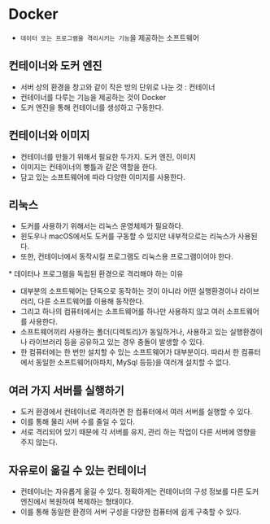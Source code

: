 # Docker
- `데이터 또는 프로그램을 격리시키는 기능`을 제공하는 소프트웨어

## 컨테이너와 도커 엔진
- 서버 상의 환경을 창고와 같이 작은 방의 단위로 나눈 것 : 컨테이너
- 컨테이너를 다루는 기능을 제공하는 것이 Docker
- 도커 엔진을 통해 컨테이너를 생성하고 구동한다.

## 컨테이너와 이미지
- 컨테이너를 만들기 위해서 필요한 두가지. 도커 엔진, 이미지
- 이미지는 컨테이너의 빵틀과 같은 역할을 한다.
- 담고 있는 소프트웨어에 따라 다양한 이미지를 사용한다.

## 리눅스
- 도커를 사용하기 위해서는 리눅스 운영체제가 필요하다.
- 윈도우나 macOS에서도 도커를 구동할 수 있지만 내부적으로는 리눅스가 사용된다.
- 또한, 컨테이너에서 동작시킬 프로그램도 리눅스용 프로그램이어야 한다.

\* 데이터나 프로그램을 독립된 환경으로 격리해야 하는 이유
- 대부분의 소프트웨어는 단독으로 동작하는 것이 아니라 어떤 실행환경이나 라이브러리, 다른 소프트웨어를 이용해 동작한다.
- 그리고 하나의 컴퓨터에서는 소프트웨어를 하나만 사용하지 않고 여러 소프트웨어를 사용한다.
- 소프트웨어끼리 사용하는 폴더(디렉토리)가 동일하거나, 사용하고 있는 실행환경이나 라이브러리 등을 공유하고 있는 경우 충돌이 발생할 수 있다.
- 한 컴퓨터에는 한 번만 설치할 수 있는 소프트웨어가 대부분이다. 따라서 한 컴퓨터에서 동일한 소프트웨어(아파치, MySql 등등)을 여러개 설치할 수 없다.

## 여러 가지 서버를 실행하기
- 도커 환경에서 컨테이너로 격리하면 한 컴퓨터에서 여러 서버를 실행할 수 있다.
- 이를 통해 물리 서버 수를 줄일 수 있다.
- 서로 격리되어 있기 때문에 각 서버를 유지, 관리 하는 작업이 다른 서버에 영향을 주지 않는다.

## 자유로이 옮길 수 있는 컨테이너
- 컨테이너는 자유롭게 옮길 수 있다. 정확하게는 컨테이너의 구성 정보를 다른 도커 엔진에서 복원하여 복제하는 형태이다.
- 이를 통해 동일한 환경의 서버 구성을 다양한 컴퓨터에 쉽게 구축할 수 있다.

